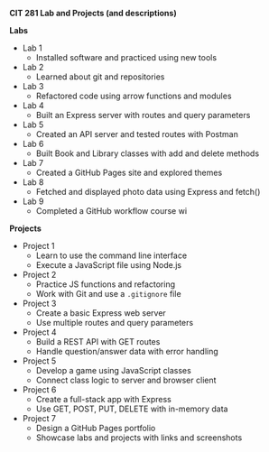 **CIT 281 Lab and Projects (and descriptions)**

**Labs**
- Lab 1  
  - Installed software and practiced using new tools  
- Lab 2  
  - Learned about git and repositories  
- Lab 3  
  - Refactored code using arrow functions and modules  
- Lab 4  
  - Built an Express server with routes and query parameters  
- Lab 5  
  - Created an API server and tested routes with Postman  
- Lab 6  
  - Built Book and Library classes with add and delete methods  
- Lab 7  
  - Created a GitHub Pages site and explored themes  
- Lab 8  
  - Fetched and displayed photo data using Express and fetch()  
- Lab 9  
  - Completed a GitHub workflow course wi


**Projects**
- Project 1  
  - Learn to use the command line interface  
  - Execute a JavaScript file using Node.js  
- Project 2  
  - Practice JS functions and refactoring  
  - Work with Git and use a `.gitignore` file  
- Project 3  
  - Create a basic Express web server  
  - Use multiple routes and query parameters  
- Project 4  
  - Build a REST API with GET routes  
  - Handle question/answer data with error handling  
- Project 5  
  - Develop a game using JavaScript classes  
  - Connect class logic to server and browser client  
- Project 6  
  - Create a full-stack app with Express  
  - Use GET, POST, PUT, DELETE with in-memory data  
- Project 7  
  - Design a GitHub Pages portfolio  
  - Showcase labs and projects with links and screenshots  

